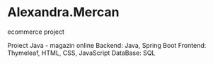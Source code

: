 # Alexandra.Mercan
ecommerce project

Proiect Java - magazin online
Backend: Java, Spring Boot
Frontend: Thymeleaf, HTML, CSS, JavaScript
DataBase: SQL


